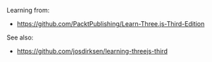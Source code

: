 Learning from:
- https://github.com/PacktPublishing/Learn-Three.js-Third-Edition

See also:
- https://github.com/josdirksen/learning-threejs-third
